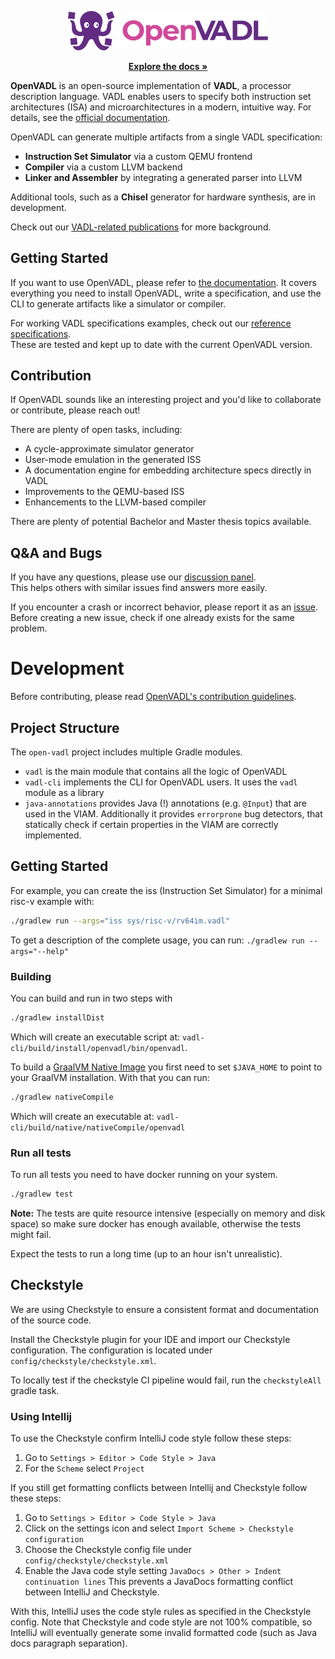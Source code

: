<p align="center">
  <p align="center">
  <a href="https://openvadl.org" target="_blank">
    <picture>
      <source media="(prefers-color-scheme: dark)" srcset="assets/logo/SVG/logo-light.svg">
      <source media="(prefers-color-scheme: light)" srcset="assets/logo/SVG/logo-dark.svg">
      <img alt="OpenVADL" src="assets/logo/SVG/logo-dark.svg" width="320">
    </picture>
  </a>
</p>
  <p align="center">
    <a href="https://openvadl.github.io/openvadl/"><strong>Explore the docs »</strong></a>
    <br />
  </p>
</p>

**OpenVADL** is an open-source implementation of **VADL**, a processor description language. 
VADL enables users to specify both instruction set architectures (ISA) and microarchitectures in a modern, intuitive way.
For details, see the [official documentation](https://openvadl.github.io/openvadl/).

OpenVADL can generate multiple artifacts from a single VADL specification:

- **Instruction Set Simulator** via a custom QEMU frontend  
- **Compiler** via a custom LLVM backend  
- **Linker and Assembler** by integrating a generated parser into LLVM  

Additional tools, such as a **Chisel** generator for hardware synthesis, are in development.

Check out our [VADL-related publications](https://www.complang.tuwien.ac.at/vadl/pubs) for more background.

## Getting Started

If you want to use OpenVADL, please refer to [the documentation](https://openvadl.github.io/openvadl/).
It covers everything you need to install OpenVADL, write a specification, and use the CLI to generate artifacts like a simulator or compiler.

For working VADL specifications examples, check out our [reference specifications](https://github.com/OpenVADL/openvadl/tree/master/vadl/test/resources/testSource/sys).  
These are tested and kept up to date with the current OpenVADL version.

## Contribution

If OpenVADL sounds like an interesting project and you'd like to collaborate or contribute, please reach out!

There are plenty of open tasks, including:
- A cycle-approximate simulator generator  
- User-mode emulation in the generated ISS  
- A documentation engine for embedding architecture specs directly in VADL  
- Improvements to the QEMU-based ISS  
- Enhancements to the LLVM-based compiler

There are plenty of potential Bachelor and Master thesis topics available.

## Q&A and Bugs

If you have any questions, please use our [discussion panel](https://github.com/OpenVADL/openvadl/discussions/categories/q-a).  
This helps others with similar issues find answers more easily.

If you encounter a crash or incorrect behavior, please report it as an [issue](https://github.com/OpenVADL/openvadl/issues).  
Before creating a new issue, check if one already exists for the same problem.

# Development

Before contributing, please read [OpenVADL's contribution guidelines](CONTRIBUTING.md).

## Project Structure

The `open-vadl` project includes multiple Gradle modules.

- `vadl` is the main module that contains all the logic of OpenVADL
- `vadl-cli` implements the CLI for OpenVADL users. It uses the `vadl` module as a library
- `java-annotations` provides Java (!) annotations (e.g. `@Input`) that are used in the VIAM.
  Additionally it provides `errorprone` bug detectors, that statically check if certain properties
  in the VIAM are correctly implemented.

## Getting Started

For example, you can create the iss (Instruction Set Simulator) for a minimal risc-v example with:

```bash
./gradlew run --args="iss sys/risc-v/rv64im.vadl"
```

To get a description of the complete usage, you can run: `./gradlew run --args="--help"`

### Building

You can build and run in two steps with

```bash
./gradlew installDist
```

Which will create an executable script at: `vadl-cli/build/install/openvadl/bin/openvadl`.

To build a [GraalVM Native Image](https://www.graalvm.org/latest/reference-manual/native-image/) you first need to set
`$JAVA_HOME` to point to your GraalVM installation.
With that you can run:

```bash
./gradlew nativeCompile
```

Which will create an executable at: `vadl-cli/build/native/nativeCompile/openvadl`

### Run all tests

To run all tests you need to have docker running on your system.

```bash
./gradlew test
```

**Note:** The tests are quite resource intensive (especially on memory and disk space) so make sure docker has enough
available, otherwise the tests might fail.

Expect the tests to run a long time (up to an hour isn't unrealistic).

## Checkstyle

We are using Checkstyle to ensure a consistent format and documentation of the source code.

Install the Checkstyle plugin for your IDE and import our Checkstyle configuration.
The configuration is located under `config/checkstyle/checkstyle.xml`.

To locally test if the checkstyle CI pipeline would fail, run the `checkstyleAll` gradle task.

### Using Intellij

To use the Checkstyle confirm IntelliJ code style follow these steps:

1. Go to `Settings > Editor > Code Style > Java`
2. For the `Scheme` select `Project`

If you still get formatting conflicts between Intellij and Checkstyle follow these steps:

1. Go to
   `Settings > Editor > Code Style > Java`
2. Click on the settings icon and select `Import Scheme > Checkstyle configuration`
3. Choose the Checkstyle config file under `config/checkstyle/checkstyle.xml`
4. Enable the Java code style setting `JavaDocs > Other > Indent continuation lines`
   This prevents a JavaDocs formatting conflict between IntelliJ and Checkstyle.

With this, IntelliJ uses the code style rules as specified in the Checkstyle config.
Note that Checkstyle and code style are not 100% compatible,
so IntelliJ will eventually generate some invalid formatted code (such as Java docs
paragraph separation).

